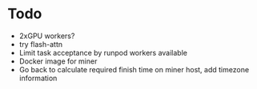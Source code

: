 # Todo
- 2xGPU workers?
- try flash-attn
- Limit task acceptance by runpod workers available
- Docker image for miner
- Go back to calculate required finish time on miner host, add timezone information